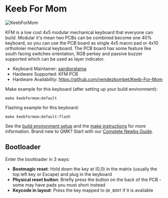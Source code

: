 # Keeb For Mom

![KeebForMom](https://i.imgur.com/MvBatHSh.jpg)

KFM is a low cost 4x5 modular mechanical keyboard that everyone can build. Modular it's mean two PCBs can be combined become one 40% keyboard, so you can use the PCB board as single 4x5 macro pad or 4x10 ortholinier mechanical keyboard. The PCB board has some feature like south facing switches orientation, RGB perkey and passive buzzer supported which can be used as layer indicator.

* Keyboard Maintainer: [sandipratama](https://github.com/nendezkombet)
* Hardware Supported: KFM PCB
* Hardware Availability: https://github.com/nendezkombet/Keeb-For-Mom

Make example for this keyboard (after setting up your build environment):

    make keebformom:default

Flashing example for this keyboard:

    make keebformom:default:flash

See the [build environment setup](https://docs.qmk.fm/#/getting_started_build_tools) and the [make instructions](https://docs.qmk.fm/#/getting_started_make_guide) for more information. Brand new to QMK? Start with our [Complete Newbs Guide](https://docs.qmk.fm/#/newbs).

## Bootloader

Enter the bootloader in 3 ways:

* **Bootmagic reset**: Hold down the key at (0,0) in the matrix (usually the top left key or Escape) and plug in the keyboard
* **Physical reset button**: Briefly press the button on the back of the PCB - some may have pads you must short instead
* **Keycode in layout**: Press the key mapped to `QK_BOOT` if it is available
